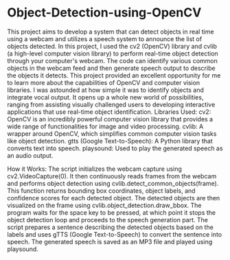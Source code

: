 # Object-Detection-using-OpenCV
This project aims to develop a system that can detect objects in real time using a webcam and utilizes a speech system to  announce the list of objects detected. 
In this project, I used the cv2 (OpenCV) library and cvlib (a high-level computer vision library) to perform real-time object detection through your computer's webcam. The code can identify various common objects in the webcam feed and then generate speech output to describe the objects it detects.
This project provided an excellent opportunity for me to learn more about the capabilities of OpenCV and computer vision libraries. I was astounded at how simple it was to identify objects and integrate vocal output. It opens up a whole new world of possibilities, ranging from assisting visually challenged users to developing interactive applications that use real-time object identification.
Libraries Used:
cv2: OpenCV is an incredibly powerful computer vision library that provides a wide range of functionalities for image and video processing.
cvlib: A wrapper around OpenCV, which simplifies common computer vision tasks like object detection.
gtts (Google Text-to-Speech): A Python library that converts text into speech.
playsound: Used to play the generated speech as an audio output.

How it Works:
The script initializes the webcam capture using cv2.VideoCapture(0).
It then continuously reads frames from the webcam and performs object detection using cvlib.detect_common_objects(frame). This function returns bounding box coordinates, object labels, and confidence scores for each detected object.
The detected objects are then visualized on the frame using cvlib.object_detection.draw_bbox.
The program waits for the space key to be pressed, at which point it stops the object detection loop and proceeds to the speech generation part.
The script prepares a sentence describing the detected objects based on the labels and uses gTTS (Google Text-to-Speech) to convert the sentence into speech.
The generated speech is saved as an MP3 file and played using playsound.
